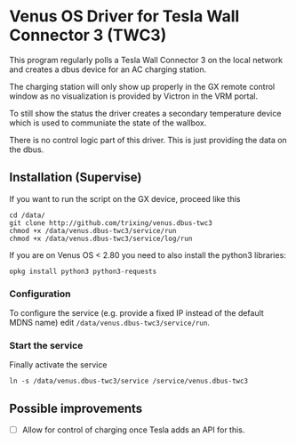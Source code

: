 # Venus OS Driver for Tesla Wall Connector 3 (TWC3)

This program regularly polls a Tesla Wall Connector 3 on the
local network and creates a dbus device for an AC charging
station.

The charging station will only show up properly in the GX remote
control window as no visualization is provided by Victron in
the VRM portal.

To still show the status the driver creates a secondary
temperature device which is used to communiate the state of
the wallbox.

There is no control logic part of this driver. This is just
providing the data on the dbus.

## Installation (Supervise)

If you want to run the script on the GX device, proceed like
this 
```
cd /data/
git clone http://github.com/trixing/venus.dbus-twc3
chmod +x /data/venus.dbus-twc3/service/run
chmod +x /data/venus.dbus-twc3/service/log/run
```

If you are on Venus OS < 2.80 you need to also install the
python3 libraries:
```
opkg install python3 python3-requests
```

### Configuration

To configure the service (e.g. provide a fixed IP instead of
the default MDNS name) edit `/data/venus.dbus-twc3/service/run`.

### Start the service

Finally activate the service
```
ln -s /data/venus.dbus-twc3/service /service/venus.dbus-twc3
```


## Possible improvements

- [ ] Allow for control of charging once Tesla adds an API for this.
